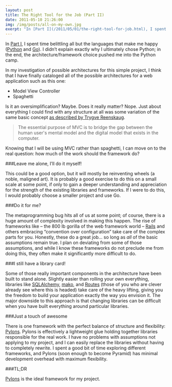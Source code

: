 ```yaml
---
layout: post
title: The Right Tool for the Job (Part II)
date: 2011-05-10 21:26:00
img: /img/posts/all-on-my-own.jpg
exerpt: "In [Part I](/2011/05/01/the-right-tool-for-job.html), I spent time belittling all but the languages that make me happy ([Python](http://www.python.org/) and [Go](http://golang.org/)). I didn't explain exactly why I ultimately chose Python; in the end, the architecture/framework choice pushed me into the Python camp."
---
```

In <a href="/2011/05/01/the-right-tool-for-job.html" title="Part I">Part I</a>,
I spent time belittling all but the languages that make me happy
(<a href="http://www.python.org/" title="Python">Python</a> and
<a href="http://golang.org/" title="Go">Go</a>). I didn&#8217;t explain exactly
why I ultimately chose Python; in the end, the architecture/framework choice
pushed me into the Python camp.

In my investigation of possible architectures for this simple project, I think
that I have finally cataloged all of the possible architectures for a web
application such as this one:

* Model View Controller
* Spaghetti

Is it an oversimplification? Maybe. Does it really matter? Nope. Just about
everything I could find with any structure at all was some variation of the same
basic concept <a href="http://folk.uio.no/trygver/themes/mvc/mvc-index.html">as
described by Trygve Reenskaug</a>.

> The essential purpose of MVC is to bridge the gap between the human user's
> mental model and the digital model that exists in the computer.

Knowing that I will be using MVC rather than spaghetti, I can move on to the real
question: how much of the work should the framework do?

###Leave me alone, I&#8217;ll do it myself!

This could be a good option, but it will mostly be reinventing wheels (a noble,
maligned art). It is probably a good exercise to do this on a small scale at some
point, if only to gain a deeper understanding and appreciation for the strength of
the existing libraries and frameworks. If I were to do this, I would probably choose
a smaller project and use Go.

###Do it for me?

The metaprogramming bug hits all of us at some point; of course, there is a huge
amount of complexity involved in making this happen. The rise of frameworks like
&#8211; the 800 lb gorilla of the web framework world &#8211;
<a href="http://rubyonrails.org/" title="Rails">Rails</a> and others embracing
&#8220;convention over configuration&#8221; take care of the complex parts for you.
Honestly, these do a great job&#8230; so long as *all* of the basic assumptions remain
true. I plan on deviating from some of those assumptions, and while I know these
frameworks do not preclude me from doing this, they often make it significantly more
difficult to do.

###I still have a library card!

Some of those really important components in the architecture have been built to
stand alone. Slightly easier than rolling your own everything, libraries like
<a href="http://www.sqlalchemy.org/" title="SQLAlchemy">SQLAlchemy</a>,
<a href="http://www.makotemplates.org/" title="mako">mako</a>, and
<a href="http://routes.groovie.org/" title="Routes">Routes</a> (those of you who
are clever already see where this is headed) take care of the heavy lifting,
giving you the freedom to build your application exactly the way you envision it.
The major downside to this approach is that changing libraries can be difficult
when you have built everything around particular libraries.

###Just a touch of awesome

There is one framework with the perfect balance of structure and flexibility:
<a href="http://pylonsproject.org/" title="Pylons">Pylons</a>. Pylons is
effectively a lightweight glue holding together libraries responsible for the
real work. I have no problems with assumptions not applying to my project, and
I can easily replace the libraries without having to completely rewrite. I spent
a good bit of time exploring different frameworks, and Pylons (soon enough to
become Pyramid) has minimal development overhead with maximum flexibility.

###TL;DR

[Pylons](http://pylonsproject.org/ "Pylons") is the ideal framework for my project.

